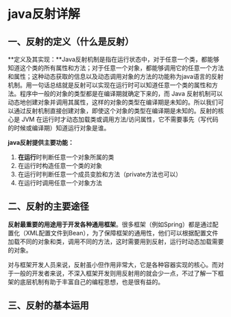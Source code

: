 # java反射详解



## 一、反射的定义（什么是反射）

**定义及其实现：**Java反射机制是指在运行状态中，对于任意一个类，都能够知道这个类的所有属性和方法；对于任意一个对象，都能够调用它的任意一个方法和属性；这种动态获取的信息以及动态调用对象的方法的功能称为java语言的反射机制。用一句话总结就是反射可以实现在运行时可以知道任意一个类的属性和方法。程序中一般的对象的类型都是在编译期就确定下来的，而 Java 反射机制可以动态地创建对象并调用其属性，这样的对象的类型在编译期是未知的。所以我们可以通过反射机制直接创建对象，即使这个对象的类型在编译期是未知的。反射的核心是 JVM 在运行时才动态加载类或调用方法/访问属性，它不需要事先（写代码的时候或编译期）知道运行对象是谁。

**java反射提供主要功能：**

1. **在运行**时判断任意一个对象所属的类
2. 在运行时构造任意一个类的对象
3. 在运行时判断任意一个成员变脸和方法（private方法也可以）
4. 在运行时调用任意一个对象方法

## 二、反射的主要途径 ##

**反射最重要的用途用于开发各种通用框架**。很多框架（例如Spring）都是通过配置化（XML配置文件到Bean），为了保障框架的通用性，他们可以根据配置文件加载不同的对象和类，调用不同的方法，这时需要用到反射，运行时动态加载需要的对象。

对与框架开发人员来说，反射虽小但作用非常大，它是各种容器实现的核心。而对于一般的开发者来说，不深入框架开发则用反射用的就会少一点，不过了解一下框架的底层机制有助于丰富自己的编程思想，也是很有益的。

## 三、反射的基本运用





























































